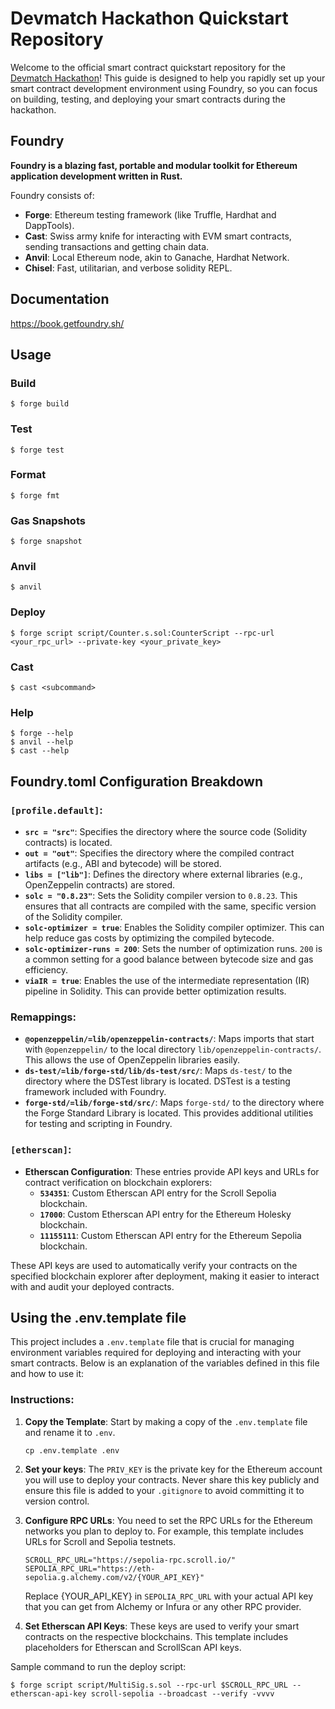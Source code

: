 # Devmatch Hackathon Quickstart Repository

Welcome to the official smart contract quickstart repository for the [Devmatch Hackathon](https://devmatch.apubcc.org)! This guide is designed to help you rapidly set up your smart contract development environment using Foundry, so you can focus on building, testing, and deploying your smart contracts during the hackathon.

## Foundry

**Foundry is a blazing fast, portable and modular toolkit for Ethereum application development written in Rust.**

Foundry consists of:

- **Forge**: Ethereum testing framework (like Truffle, Hardhat and DappTools).
- **Cast**: Swiss army knife for interacting with EVM smart contracts, sending transactions and getting chain data.
- **Anvil**: Local Ethereum node, akin to Ganache, Hardhat Network.
- **Chisel**: Fast, utilitarian, and verbose solidity REPL.

## Documentation

https://book.getfoundry.sh/

## Usage

### Build

```shell
$ forge build
```

### Test

```shell
$ forge test
```

### Format

```shell
$ forge fmt
```

### Gas Snapshots

```shell
$ forge snapshot
```

### Anvil

```shell
$ anvil
```

### Deploy

```shell
$ forge script script/Counter.s.sol:CounterScript --rpc-url <your_rpc_url> --private-key <your_private_key>
```

### Cast

```shell
$ cast <subcommand>
```

### Help

```shell
$ forge --help
$ anvil --help
$ cast --help
```

## Foundry.toml Configuration Breakdown

### `[profile.default]`:

- **`src = "src"`**: Specifies the directory where the source code (Solidity contracts) is located.
- **`out = "out"`**: Specifies the directory where the compiled contract artifacts (e.g., ABI and bytecode) will be stored.
- **`libs = ["lib"]`**: Defines the directory where external libraries (e.g., OpenZeppelin contracts) are stored.
- **`solc = "0.8.23"`**: Sets the Solidity compiler version to `0.8.23`. This ensures that all contracts are compiled with the same, specific version of the Solidity compiler.
- **`solc-optimizer = true`**: Enables the Solidity compiler optimizer. This can help reduce gas costs by optimizing the compiled bytecode.
- **`solc-optimizer-runs = 200`**: Sets the number of optimization runs. `200` is a common setting for a good balance between bytecode size and gas efficiency.
- **`viaIR = true`**: Enables the use of the intermediate representation (IR) pipeline in Solidity. This can provide better optimization results.

### Remappings:

- **`@openzeppelin/=lib/openzeppelin-contracts/`**: Maps imports that start with `@openzeppelin/` to the local directory `lib/openzeppelin-contracts/`. This allows the use of OpenZeppelin libraries easily.
- **`ds-test/=lib/forge-std/lib/ds-test/src/`**: Maps `ds-test/` to the directory where the DSTest library is located. DSTest is a testing framework included with Foundry.
- **`forge-std/=lib/forge-std/src/`**: Maps `forge-std/` to the directory where the Forge Standard Library is located. This provides additional utilities for testing and scripting in Foundry.

### `[etherscan]`:

- **Etherscan Configuration**: These entries provide API keys and URLs for contract verification on blockchain explorers:
  - **`534351`**: Custom Etherscan API entry for the Scroll Sepolia blockchain.
  - **`17000`**: Custom Etherscan API entry for the Ethereum Holesky blockchain.
  - **`11155111`**: Custom Etherscan API entry for the Ethereum Sepolia blockchain.

These API keys are used to automatically verify your contracts on the specified blockchain explorer after deployment, making it easier to interact with and audit your deployed contracts.

## Using the .env.template file

This project includes a `.env.template` file that is crucial for managing environment variables required for deploying and interacting with your smart contracts. Below is an explanation of the variables defined in this file and how to use it:

### Instructions:

1. **Copy the Template**: Start by making a copy of the `.env.template` file and rename it to `.env`.

   ```shell
   cp .env.template .env
   ```

2. **Set your keys**: The `PRIV_KEY` is the private key for the Ethereum account you will use to deploy your contracts. Never share this key publicly and ensure this file is added to your `.gitignore` to avoid committing it to version control.

3. **Configure RPC URLs**: You need to set the RPC URLs for the Ethereum networks you plan to deploy to. For example, this template includes URLs for Scroll and Sepolia testnets.

   ```
   SCROLL_RPC_URL="https://sepolia-rpc.scroll.io/"
   SEPOLIA_RPC_URL="https://eth-sepolia.g.alchemy.com/v2/{YOUR_API_KEY}"
   ```

   Replace {YOUR_API_KEY} in `SEPOLIA_RPC_URL` with your actual API key that you can get from Alchemy or Infura or any other RPC provider.

4. **Set Etherscan API Keys**: These keys are used to verify your smart contracts on the respective blockchains. This template includes placeholders for Etherscan and ScrollScan API keys.

Sample command to run the deploy script:

```shell
$ forge script script/MultiSig.s.sol --rpc-url $SCROLL_RPC_URL --etherscan-api-key scroll-sepolia --broadcast --verify -vvvv
```
